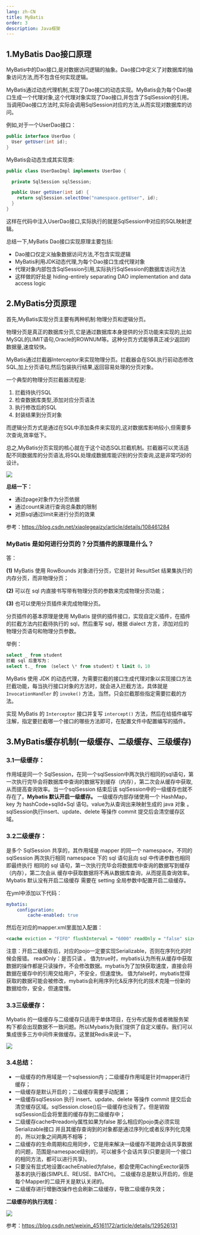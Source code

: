 ```yaml
---
lang: zh-CN
title: MyBatis
order: 3
description: Java框架
---
```


## 1.MyBatis Dao接口原理

MyBatis中的Dao接口,是对数据访问逻辑的抽象。Dao接口中定义了对数据库的抽象访问方法,而不包含任何实现逻辑。

MyBatis通过动态代理机制,实现了Dao接口的动态实现。MyBatis会为每个Dao接口生成一个代理对象,这个代理对象实现了Dao接口,并包含了SqlSession的引用。当调用Dao接口方法时,实际会调用SqlSession对应的方法,从而实现对数据库的访问。

例如,对于一个UserDao接口：

```java
public interface UserDao {
  User getUser(int id);
}
```

MyBatis会动态生成其实现类:

```java
public class UserDaoImpl implements UserDao {

  private SqlSession sqlSession;

  public User getUser(int id) {
    return sqlSession.selectOne("namespace.getUser", id);
  }
}
```

这样在代码中注入UserDao接口,实际执行的就是SqlSession中对应的SQL映射逻辑。

总结一下,MyBatis Dao接口实现原理主要包括:

- Dao接口仅定义抽象数据访问方法,不包含实现逻辑
- MyBatis利用JDK动态代理,为每个Dao接口生成代理对象
- 代理对象内部包含SqlSession引用,实际执行SqlSession的数据库访问方法
- 这样做的好处是 hiding-entirely separating DAO implementation and data access logic

## 2.MyBatis分页原理 

首先,MyBatis实现分页主要有两种机制:物理分页和逻辑分页。

物理分页是真正的数据库分页,它是通过数据库本身提供的分页功能来实现的,比如MySQL的LIMIT语句,Oracle的ROWNUM等。这种分页方式能够真正减少返回的数据量,速度较快。

MyBatis通过拦截器Interceptor来实现物理分页。拦截器会在SQL执行前动态修改SQL,加上分页语句,然后包装执行结果,返回容易处理的分页对象。

一个典型的物理分页拦截器流程是:

1. 拦截待执行SQL
2. 检查数据库类型,添加对应分页语法
3. 执行修改后的SQL
4. 封装结果到分页对象

而逻辑分页方式是通过在SQL中添加条件来实现的,这对数据库影响较小,但需要多次查询,效率低下。

总之,MyBatis分页实现的核心就在于这个动态SQL拦截机制。拦截器可以灵活适配不同数据库的分页语法,将SQL处理成数据库能识别的分页查询,这是非常巧妙的设计。

![](http://www.img.youngxy.top/Java/fig/mybatis1.png)

**总结一下：**

- 通过page对象作为分页依据
- 通过count来进行查询总条数的限制
- 对原sql通过limit来进行分页的效果

参考：https://blog.csdn.net/xiaolegeaizy/article/details/108461284

### MyBatis 是如何进行分页的？分页插件的原理是什么？

答：

**(1)** MyBatis 使用 RowBounds 对象进行分页，它是针对 ResultSet 结果集执行的内存分页，而非物理分页；

**(2)** 可以在 sql 内直接书写带有物理分页的参数来完成物理分页功能；

**(3)** 也可以使用分页插件来完成物理分页。

分页插件的基本原理是使用 MyBatis 提供的插件接口，实现自定义插件，在插件的拦截方法内拦截待执行的 sql，然后重写 sql，根据 dialect 方言，添加对应的物理分页语句和物理分页参数。

举例： 

```sql
select _ from student 
拦截 sql 后重写为：
select t._ from （select \* from student）t limit 0，10
```

MyBatis 使用 JDK 的动态代理，为需要拦截的接口生成代理对象以实现接口方法拦截功能，每当执行接口对象的方法时，就会进入拦截方法，具体就是 `InvocationHandler` 的 `invoke()` 方法，当然，只会拦截那些指定需要拦截的方法。

实现 MyBatis 的 `Interceptor` 接口并复写 `intercept()` 方法，然后在给插件编写注解，指定要拦截哪一个接口的哪些方法即可，在配置文件中配置编写的插件。





## 3.MyBatis缓存机制(一级缓存、二级缓存、三级缓存)

### 3.1一级缓存：

作用域是同一个 SqlSession，在同一个sqlSession中两次执行相同的sql语句，第一次执行完毕会将数据库中查询的数据写到缓存（内存），第二次会从缓存中获取,从而提高查询效率。当一个sqlSession 结束后该 sqlSession中的一级缓存也就不存在了。**Mybatis 默认开启一级缓存。**
一级缓存内部存储使用一个 HashMap，key 为 hashCode+sqlId+Sql 语句。value为从查询出来映射生成的 java 对象 。sqlSession执行insert、update、delete 等操作 commit 提交后会清空缓存区域。

### 3.2二级缓存：

是多个 SqlSession 共享的，其作用域是 mapper 的同一个 namespace，不同的sqlSession 两次执行相同 namespace 下的 sql 语句且向 sql 中传递参数也相同即最终执行 相同的 sql 语句，第一次执行完毕会将数据库中查询的数据写到缓存（内存），第二次会从 缓存中获取数据将不再从数据库查询，从而提高查询效率。Mybatis 默认没有开启二级缓存 需要在 setting 全局参数中配置开启二级缓存。

在yml中添加以下代码：

```yml
mybatis:
	configuration:
		cache-enabled: true
```

然后在对应的mapper.xml里面加入配置：

```xml
<cache eviction = "FIFO" flushInterval = "6000" readOnly = "false" size = "50"></cache>
```

注意：开启二级缓存后，对应的pojo一定要实现Serializable，否则在序列化的时候会报错。
readOnly：是否只读 。 值为true时，mybatis认为所有从缓存中获取数据的操作都是只读操作，不会修改数据。mybatis为了加快获取速度，直接会将数据在缓存中的引用交给用户，不安全，但速度快。
值为false时，mybatis觉得获取的数据可能会被修改，mybatis会利用序列化&反序列化的技术克隆一份新的数据给你，安全，但速度慢。

### 3.3三级缓存：

Mybatis 的一级缓存与二级缓存只适用于单体项目，在分布式服务或者微服务架构下都会出现数据不一致问题。所以Mybatis为我们提供了自定义缓存。我们可以集成很多三方中间件来做缓存。这里就Redis来说一下。

![](http://www.img.youngxy.top/Java/fig/mybatis2.png)

### 3.4总结：

- 一级缓存的作用域是一个sqlsession内；二级缓存作用域是针对mapper进行缓存；
- 一级缓存是默认开启的；二级缓存需要手动配置；
- 一级缓存sqlSession 执行 insert、update、delete 等操作 commit 提交后会清空缓存区域。sqlSession.close()后一级缓存也没有了。但是销毁sqlSession后会将里面的缓存存到二级缓存中；
- 二级缓存cache中readonly属性如果为false 那么相应的pojo类必须实现Serializable接口 并且其缓存查询到的对象都是通过序列化或者反序列化克隆的，所以对象之间两两不相等；
- 二级缓存的生命周期和应用同步，它是用来解决一级缓存不能跨会话共享数据的问题，范围是namespace级别的，可以被多个会话共享(只要是同一个接口的相同方法，都可以进行共享)。
- 只要没有显式地设置cacheEnabled为false，都会使用CachingExector装饰基本的执行器(SIMPLE、REUSE、BATCH)。 二级缓存总是默认开启的，但是每个Mapper的二级开关是默认关闭的。
- 二级缓存进行增删改操作也会刷新二级缓存，导致二级缓存失效；

**二级缓存的执行流程：**

![](http://www.img.youngxy.top/Java/fig/mybatis3.png)

参考：https://blog.csdn.net/weixin_45161172/article/details/129526131